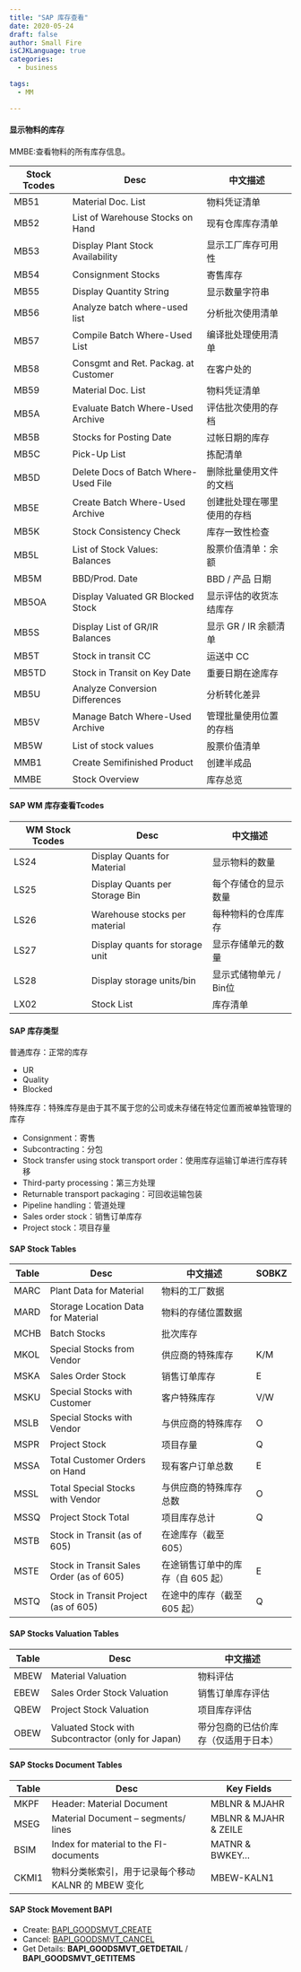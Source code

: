 ```yaml
---
title: "SAP 库存查看"
date: 2020-05-24
draft: false
author: Small Fire
isCJKLanguage: true
categories: 
  - business

tags: 
  - MM

---
```




#### 显示物料的库存

MMBE:查看物料的所有库存信息。

| Stock Tcodes | Desc                                 | 中文描述                   |
| ------------ | ------------------------------------ | -------------------------- |
| MB51         | Material Doc. List                   | 物料凭证清单               |
| MB52         | List of Warehouse Stocks on Hand     | 现有仓库库存清单           |
| MB53         | Display Plant Stock Availability     | 显示工厂库存可用性         |
| MB54         | Consignment Stocks                   | 寄售库存                   |
| MB55         | Display Quantity String              | 显示数量字符串             |
| MB56         | Analyze batch where-used list        | 分析批次使用清单           |
| MB57         | Compile Batch Where-Used List        | 编译批处理使用清单         |
| MB58         | Consgmt and Ret. Packag. at Customer | 在客户处的                 |
| MB59         | Material Doc. List                   | 物料凭证清单               |
| MB5A         | Evaluate Batch Where-Used Archive    | 评估批次使用的存档         |
| MB5B         | Stocks for Posting Date              | 过帐日期的库存             |
| MB5C         | Pick-Up List                         | 拣配清单                   |
| MB5D         | Delete Docs of Batch Where-Used File | 删除批量使用文件的文档     |
| MB5E         | Create Batch Where-Used Archive      | 创建批处理在哪里使用的存档 |
| MB5K         | Stock Consistency Check              | 库存一致性检查             |
| MB5L         | List of Stock Values: Balances       | 股票价值清单：余额         |
| MB5M         | BBD/Prod. Date                       | BBD / 产品 日期            |
| MB5OA        | Display Valuated GR Blocked Stock    | 显示评估的收货冻结库存     |
| MB5S         | Display List of GR/IR Balances       | 显示 GR / IR 余额清单      |
| MB5T         | Stock in transit CC                  | 运送中 CC                  |
| MB5TD        | Stock in Transit on Key Date         | 重要日期在途库存           |
| MB5U         | Analyze Conversion Differences       | 分析转化差异               |
| MB5V         | Manage Batch Where-Used Archive      | 管理批量使用位置的存档     |
| MB5W         | List of stock values                 | 股票价值清单               |
| MMB1         | Create Semifinished Product          | 创建半成品                 |
| MMBE         | Stock Overview                       | 库存总览                   |

#### SAP WM 库存查看Tcodes

| WM Stock Tcodes | Desc                            | 中文描述               |
| --------------- | ------------------------------- | ---------------------- |
| LS24            | Display Quants for Material     | 显示物料的数量         |
| LS25            | Display Quants per Storage Bin  | 每个存储仓的显示数量   |
| LS26            | Warehouse stocks per material   | 每种物料的仓库库存     |
| LS27            | Display quants for storage unit | 显示存储单元的数量     |
| LS28            | Display storage units/bin       | 显示式储物单元 / Bin位 |
| LX02            | Stock List                      | 库存清单               |

#### SAP 库存类型

普通库存：正常的库存

- UR
- Quality
- Blocked 

特殊库存：特殊库存是由于其不属于您的公司或未存储在特定位置而被单独管理的库存

- Consignment：寄售
- Subcontracting：分包
- Stock transfer using stock transport order：使用库存运输订单进行库存转移
- Third-party processing：第三方处理
- Returnable transport packaging：可回收运输包装
- Pipeline handling：管道处理
- Sales order stock：销售订单库存
- Project stock：项目存量

#### SAP Stock Tables

| Table | Desc                                     | 中文描述                          | SOBKZ |
| ----- | ---------------------------------------- | --------------------------------- | ----- |
| MARC  | Plant Data for Material                  | 物料的工厂数据                    |       |
| MARD  | Storage Location Data for Material       | 物料的存储位置数据                |       |
| MCHB  | Batch Stocks                             | 批次库存                          |       |
| MKOL  | Special Stocks from Vendor               | 供应商的特殊库存                  | K/M   |
| MSKA  | Sales Order Stock                        | 销售订单库存                      | E     |
| MSKU  | Special Stocks with Customer             | 客户特殊库存                      | V/W   |
| MSLB  | Special Stocks with Vendor               | 与供应商的特殊库存                | O     |
| MSPR  | Project Stock                            | 项目存量                          | Q     |
| MSSA  | Total Customer Orders on Hand            | 现有客户订单总数                  | E     |
| MSSL  | Total Special Stocks with Vendor         | 与供应商的特殊库存总数            | O     |
| MSSQ  | Project Stock Total                      | 项目库存总计                      | Q     |
| MSTB  | Stock in Transit (as of 605)             | 在途库存（截至 605）              |       |
| MSTE  | Stock in Transit Sales Order (as of 605) | 在途销售订单中的库存（自 605 起） | E     |
| MSTQ  | Stock in Transit Project (as of 605)     | 在途中的库存（截至605 起）        | Q     |

#### SAP Stocks Valuation Tables

| Table | Desc                                               | 中文描述                             |
| ----- | -------------------------------------------------- | ------------------------------------ |
| MBEW  | Material Valuation                                 | 物料评估                             |
| EBEW  | Sales Order Stock Valuation                        | 销售订单库存评估                     |
| QBEW  | Project Stock Valuation                            | 项目库存评估                         |
| OBEW  | Valuated Stock with Subcontractor (only for Japan) | 带分包商的已估价库存（仅适用于日本） |

#### SAP Stocks Document Tables

| Table | Desc                                                | Key Fields            |
| ----- | --------------------------------------------------- | --------------------- |
| MKPF  | Header: Material Document                           | MBLNR & MJAHR         |
| MSEG  | Material Document – segments/ lines                 | MBLNR & MJAHR & ZEILE |
| BSIM  | Index for material to the FI-documents              | MATNR & BWKEY…        |
| CKMI1 | 物料分类帐索引，用于记录每个移动 KALNR 的 MBEW 变化 | MBEW-KALN1            |

#### SAP Stock Movement BAPI

- Create:  [BAPI_GOODSMVT_CREATE](https://sap4tech.net/sap-good-movement-bapi/)
- Cancel: [BAPI_GOODSMVT_CANCEL](https://sap4tech.net/sap-good-movement-bapi/)
- Get Details: **BAPI_GOODSMVT_GETDETAIL** / **BAPI_GOODSMVT_GETITEMS** 

